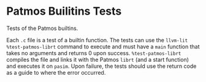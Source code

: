 # Patmos Builitins Tests

Tests of the Patmos builtins.

Each `.c` file is a test of a builtin function.
The tests can use the `llvm-lit` `%test-patmos-librt` command to execute and must have a `main` function that takes no arguments and returns 0 upon success.
`%test-patmos-librt` compiles the file and links it with the Patmos `librt` (and a start function) and executes it on `pasim`.
Upon failure, the tests should use the return code as a guide to where the error occurred.